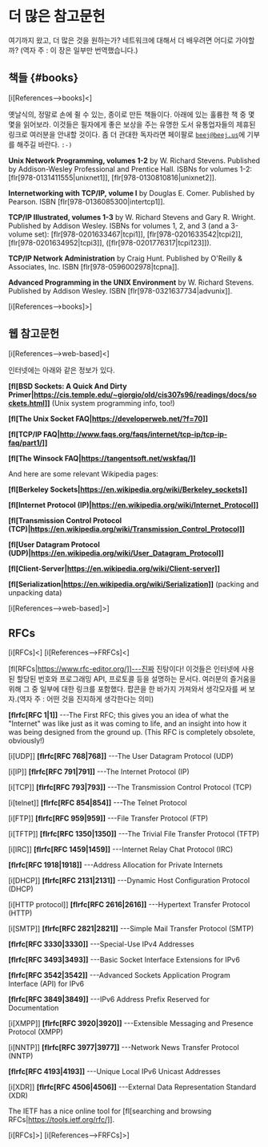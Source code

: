 # 더 많은 참고문헌

여기까지 왔고, 더 많은 것을 원하는가? 네트워크에 대해서 더 배우려면 어디로
가야할까?
(역자 주 : 이 장은 일부만 번역했습니다.)

## 책들 {#books}

[i[References-->books]<]

옛날식의, 정말로 손에 쥘 수 있는, 종이로 만든 책들이다. 아래에 있는 훌륭한 책
중 몇몇을 읽어보라. 이것들은 필자에게 좋은 보상을 주는 유명한 도서 유통업자들의
제휴된 링크로 여러분을 안내할 것이다. 좀 더 관대한 독자라면 페이팔로
[`beej@beej.us`](mailto:beej@beej.us)에 기부를 해주길 바란다. `:-)`

**Unix Network Programming, volumes 1-2**
by W. Richard Stevens. Published by Addison-Wesley Professional and
Prentice Hall.
ISBNs for volumes 1-2: [flr[978-0131411555|unixnet1]],
[flr[978-0130810816|unixnet2]].

**Internetworking with TCP/IP, volume I**
by Douglas E. Comer. Published by Pearson.
ISBN [flr[978-0136085300|intertcp1]].

**TCP/IP Illustrated, volumes 1-3**
by W. Richard Stevens and Gary R. Wright. Published by Addison Wesley.
ISBNs for volumes 1, 2, and 3 (and a 3-volume set):
[flr[978-0201633467|tcpi1]], [flr[978-0201633542|tcpi2]],
[flr[978-0201634952|tcpi3]], ([flr[978-0201776317|tcpi123]]).

**TCP/IP Network Administration**
by Craig Hunt. Published by O'Reilly & Associates, Inc.
ISBN [flr[978-0596002978|tcpna]].

**Advanced Programming in the UNIX Environment**
by W. Richard Stevens. Published by Addison Wesley.
ISBN [flr[978-0321637734|advunix]].

[i[References-->books]>]

## 웹 참고문헌

[i[References-->web-based]<]

인터넷에는 아래와 같은 정보가 있다.

**[fl[BSD Sockets: A Quick And Dirty
Primer|https://cis.temple.edu/~giorgio/old/cis307s96/readings/docs/sockets.html]]**
(Unix system programming info, too!)

**[fl[The Unix Socket FAQ|https://developerweb.net/?f=70]]**

**[fl[TCP/IP
FAQ|http://www.faqs.org/faqs/internet/tcp-ip/tcp-ip-faq/part1/]]**

**[fl[The Winsock FAQ|https://tangentsoft.net/wskfaq/]]**

And here are some relevant Wikipedia pages:

**[fl[Berkeley
Sockets|https://en.wikipedia.org/wiki/Berkeley_sockets]]**

**[fl[Internet Protocol
(IP)|https://en.wikipedia.org/wiki/Internet_Protocol]]**

**[fl[Transmission Control Protocol
(TCP)|https://en.wikipedia.org/wiki/Transmission_Control_Protocol]]**

**[fl[User Datagram Protocol
(UDP)|https://en.wikipedia.org/wiki/User_Datagram_Protocol]]**

**[fl[Client-Server|https://en.wikipedia.org/wiki/Client-server]]**

**[fl[Serialization|https://en.wikipedia.org/wiki/Serialization]]**
(packing and unpacking data)

[i[References-->web-based]>]

## RFCs

[i[RFCs]<] [i[References-->FRFCs]<]

[fl[RFCs|https://www.rfc-editor.org/]]---진짜 진탕이다! 이것들은
인터넷에 사용된 할당된 번호와 프로그래밍 API, 프로토콜 등을 설명하는 문서다.
여러분의 즐거움을 위해 그 중 일부에 대한 링크를 포함했다. 팝콘을 한 바가지
가져와서 생각모자를 써 보자.(역자 주 : 어떤 것을 진지하게 생각한다는 의미)

**[flrfc[RFC 1|1]]**
---The First RFC; this gives you an idea of what the "Internet" was like
just as it was coming to life, and an insight into how it was being
designed from the ground up. (This RFC is completely obsolete,
obviously!)

[i[UDP]] **[flrfc[RFC 768|768]]**
---The User Datagram Protocol (UDP)

[i[IP]] **[flrfc[RFC 791|791]]**
---The Internet Protocol (IP)

[i[TCP]] **[flrfc[RFC 793|793]]**
---The Transmission Control Protocol (TCP)

[i[telnet]] **[flrfc[RFC 854|854]]**
---The Telnet Protocol

[i[FTP]] **[flrfc[RFC 959|959]]**
---File Transfer Protocol (FTP)

[i[TFTP]] **[flrfc[RFC 1350|1350]]**
---The Trivial File Transfer Protocol (TFTP)

[i[IRC]] **[flrfc[RFC 1459|1459]]**
---Internet Relay Chat Protocol (IRC)

**[flrfc[RFC 1918|1918]]**
---Address Allocation for Private Internets

[i[DHCP]] **[flrfc[RFC 2131|2131]]**
---Dynamic Host Configuration Protocol (DHCP)

[i[HTTP protocol]] **[flrfc[RFC 2616|2616]]**
---Hypertext Transfer Protocol (HTTP)

[i[SMTP]] **[flrfc[RFC 2821|2821]]**
---Simple Mail Transfer Protocol (SMTP)

**[flrfc[RFC 3330|3330]]**
---Special-Use IPv4 Addresses

**[flrfc[RFC 3493|3493]]**
---Basic Socket Interface Extensions for IPv6

**[flrfc[RFC 3542|3542]]**
---Advanced Sockets Application Program Interface (API) for IPv6

**[flrfc[RFC 3849|3849]]**
---IPv6 Address Prefix Reserved for Documentation

[i[XMPP]] **[flrfc[RFC 3920|3920]]**
---Extensible Messaging and Presence Protocol (XMPP)

[i[NNTP]] **[flrfc[RFC 3977|3977]]**
---Network News Transfer Protocol (NNTP)

**[flrfc[RFC 4193|4193]]**
---Unique Local IPv6 Unicast Addresses

[i[XDR]] **[flrfc[RFC 4506|4506]]**
---External Data Representation Standard (XDR)

The IETF has a nice online tool for [fl[searching and browsing
RFCs|https://tools.ietf.org/rfc/]].

[i[RFCs]>] [i[References-->FRFCs]>]
